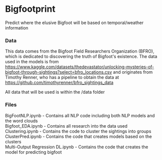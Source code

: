 # Bigfootprint
Predict where the elusive Bigfoot will be based on temporal/weather information

### Data
This data comes from the Bigfoot Field Researchers Organization (BFRO), which is dedicated to discovering the truth of Bigfoot's existence. The data used in the models is from https://www.kaggle.com/datasets/thedevastator/unlocking-mysteries-of-bigfoot-through-sightings?select=bfro_locations.csv and originates from Timothy Renner, who has a pipeline to obtain the data at https://github.com/timothyrenner/bfro_sightings_data

All data that will be used is within the /data folder

### Files
BigFootNLP.ipynb - Contains all NLP code including both NLP models and the word clouds <br>
Bigfoot_EDA.ipynb - Contains all research into the data used <br>
Clustering.ipynb - Contains the code to cluster the sightings into groups <br>
ClusterPred.ipynb - Contains the code that creates models based on the clusters <br>
Multi-Output Regression DL.ipynb - Contains the code that creates the model for predicting bigfoot <br>
